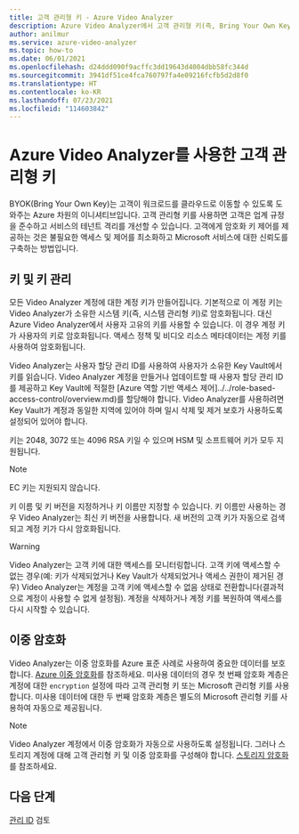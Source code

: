 ```yaml
---
title: 고객 관리형 키 - Azure Video Analyzer
description: Azure Video Analyzer에서 고객 관리형 키(즉, Bring Your Own Key)를 사용할 수 있습니다.
author: anilmur
ms.service: azure-video-analyzer
ms.topic: how-to
ms.date: 06/01/2021
ms.openlocfilehash: d24ddd090f9acffc3dd19643d4004dbb58fc344d
ms.sourcegitcommit: 3941df51ce4fca760797fa4e09216fcfb5d2d8f0
ms.translationtype: HT
ms.contentlocale: ko-KR
ms.lasthandoff: 07/23/2021
ms.locfileid: "114603842"
---
```

# <a name="customer-managed-keys-with-azure-video-analyzer"></a>Azure Video Analyzer를 사용한 고객 관리형 키

BYOK(Bring Your Own Key)는 고객이 워크로드를 클라우드로 이동할 수 있도록 도와주는 Azure 차원의 이니셔티브입니다. 고객 관리형 키를 사용하면 고객은 업계 규정을 준수하고 서비스의 테넌트 격리를 개선할 수 있습니다. 고객에게 암호화 키 제어를 제공하는 것은 불필요한 액세스 및 제어를 최소화하고 Microsoft 서비스에 대한 신뢰도를 구축하는 방법입니다.

## <a name="keys-and-key-management"></a>키 및 키 관리

모든 Video Analyzer 계정에 대한 계정 키가 만들어집니다. 기본적으로 이 계정 키는 Video Analyzer가 소유한 시스템 키(즉, 시스템 관리형 키)로 암호화됩니다. 대신 Azure Video Analyzer에서 사용자 고유의 키를 사용할 수 있습니다. 이 경우 계정 키가 사용자의 키로 암호화됩니다. 액세스 정책 및 비디오 리소스 메타데이터는 계정 키를 사용하여 암호화됩니다.

Video Analyzer는 사용자 할당 관리 ID를 사용하여 사용자가 소유한 Key Vault에서 키를 읽습니다. Video Analyzer 계정을 만들거나 업데이트할 때 사용자 할당 관리 ID를 제공하고 Key Vault에 적절한 [Azure 역할 기반 액세스 제어]../../role-based-access-control/overview.md)를 할당해야 합니다. Video Analyzer를 사용하려면 Key Vault가 계정과 동일한 지역에 있어야 하며 일시 삭제 및 제거 보호가 사용하도록 설정되어 있어야 합니다.

키는 2048, 3072 또는 4096 RSA 키일 수 있으며 HSM 및 소프트웨어 키가 모두 지원됩니다.

> [!NOTE]
> EC 키는 지원되지 않습니다.

키 이름 및 키 버전을 지정하거나 키 이름만 지정할 수 있습니다. 키 이름만 사용하는 경우 Video Analyzer는 최신 키 버전을 사용합니다. 새 버전의 고객 키가 자동으로 검색되고 계정 키가 다시 암호화됩니다.

> [!WARNING]
> Video Analyzer는 고객 키에 대한 액세스를 모니터링합니다. 고객 키에 액세스할 수 없는 경우(예: 키가 삭제되었거나 Key Vault가 삭제되었거나 액세스 권한이 제거된 경우) Video Analyzer는 계정을 고객 키에 액세스할 수 없음 상태로 전환합니다(결과적으로 계정이 사용할 수 없게 설정됨). 계정을 삭제하거나 계정 키를 복원하여 액세스를 다시 시작할 수 있습니다.

## <a name="double-encryption"></a>이중 암호화

Video Analyzer는 이중 암호화를 Azure 표준 사례로 사용하여 중요한 데이터를 보호합니다. [Azure 이중 암호화](../../security/fundamentals/double-encryption.md)를 참조하세요. 미사용 데이터의 경우 첫 번째 암호화 계층은 계정에 대한 `encryption` 설정에 따라 고객 관리형 키 또는 Microsoft 관리형 키를 사용합니다. 미사용 데이터에 대한 두 번째 암호화 계층은 별도의 Microsoft 관리형 키를 사용하여 자동으로 제공됩니다.

> [!NOTE]
> Video Analyzer 계정에서 이중 암호화가 자동으로 사용하도록 설정됩니다. 그러나 스토리지 계정에 대해 고객 관리형 키 및 이중 암호화를 구성해야 합니다. [스토리지 암호화](../../storage/common/storage-service-encryption.md)를 참조하세요.


## <a name="next-steps"></a>다음 단계

[관리 ID](managed-identity.md) 검토
